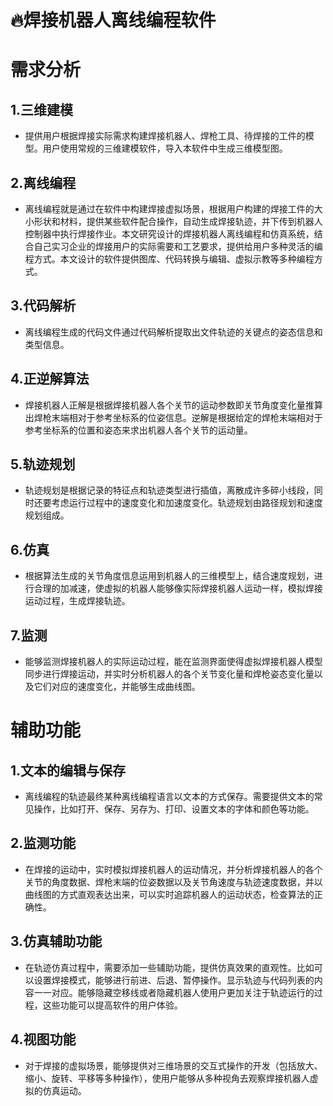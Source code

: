 # :fire:焊接机器人离线编程软件

需求分析  
===================================================
1.三维建模
--------------
* 提供用户根据焊接实际需求构建焊接机器人、焊枪工具、待焊接的工件的模型。用户使用常规的三维建模软件，导入本软件中生成三维模型图。    

2.离线编程
------------  
* 离线编程就是通过在软件中构建焊接虚拟场景，根据用户构建的焊接工件的大小形状和材料，提供某些软件配合操作，自动生成焊接轨迹，并下传到机器人控制器中执行焊接作业。本文研究设计的焊接机器人离线编程和仿真系统，结合自己实习企业的焊接用户的实际需要和工艺要求，提供给用户多种灵活的编程方式。本文设计的软件提供图库、代码转换与编辑、虚拟示教等多种编程方式。  

3.代码解析
------------
* 离线编程生成的代码文件通过代码解析提取出文件轨迹的关键点的姿态信息和类型信息。     

4.正逆解算法
---------------
* 焊接机器人正解是根据焊接机器人各个关节的运动参数即关节角度变化量推算出焊枪末端相对于参考坐标系的位姿信息。逆解是根据给定的焊枪末端相对于参考坐标系的位置和姿态来求出机器人各个关节的运动量。    

5.轨迹规划
------------
* 轨迹规划是根据记录的特征点和轨迹类型进行插值，离散成许多碎小线段，同时还要考虑运行过程中的速度变化和加速度变化。轨迹规划由路径规划和速度规划组成。  

6.仿真
----------
* 根据算法生成的关节角度信息运用到机器人的三维模型上，结合速度规划，进行合理的加减速，使虚拟的机器人能够像实际焊接机器人运动一样，模拟焊接运动过程，生成焊接轨迹。

7.监测
-------------
* 能够监测焊接机器人的实际运动过程，能在监测界面使得虚拟焊接机器人模型同步进行焊接运动，并实时分析机器人的各个关节变化量和焊枪姿态变化量以及它们对应的速度变化，并能够生成曲线图。

辅助功能
===========

1.文本的编辑与保存
--------------------
* 离线编程的轨迹最终某种离线编程语言以文本的方式保存。需要提供文本的常见操作，比如打开、保存、另存为、打印、设置文本的字体和颜色等功能。

2.监测功能
-------------------
* 在焊接的运动中，实时模拟焊接机器人的运动情况，并分析焊接机器人的各个关节的角度数据、焊枪末端的位姿数据以及关节角速度与轨迹速度数据，并以曲线图的方式直观表达出来，可以实时追踪机器人的运动状态，检查算法的正确性。

3.仿真辅助功能
------------------------
* 在轨迹仿真过程中，需要添加一些辅助功能，提供仿真效果的直观性。比如可以设置焊接模式，能够进行前进、后退、暂停操作。显示轨迹与代码列表的内容一一对应。能够隐藏空移线或者隐藏机器人使用户更加关注于轨迹运行的过程，这些功能可以提高软件的用户体验。

4.视图功能
---------------
* 对于焊接的虚拟场景，能够提供对三维场景的交互式操作的开发（包括放大、缩小、旋转、平移等多种操作），使用户能够从多种视角去观察焊接机器人虚拟的仿真运动。
